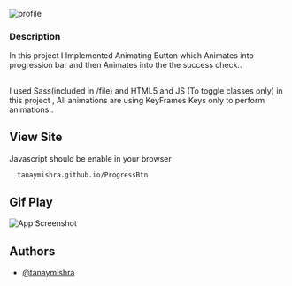 
 ![profile](https://i.ibb.co/vZ3CmKn/Group-1.jpg)
### Description
In this project I Implemented Animating Button which Animates into progression bar and then Animates into the the success check..
##
I used Sass(included in /file) and HTML5 and JS (To toggle classes only) in this project , All animations are using KeyFrames Keys only to perform animations..
## View Site

Javascript should be enable in your browser

```bash
  tanaymishra.github.io/ProgressBtn
```


## Gif Play

![App Screenshot](https://i.ibb.co/hWcLz47/ezgif-com-gif-maker.gif)

  
## Authors

- [@tanaymishra](https://www.github.com/tanaymishra)
